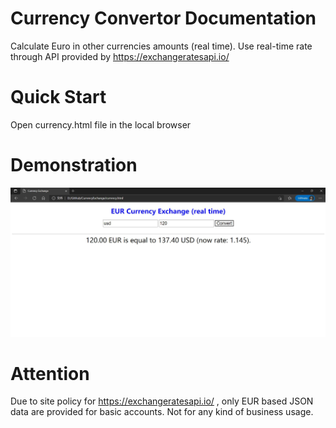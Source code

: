 # Currency Convertor Documentation
 Calculate Euro in other currencies amounts (real time). Use real-time rate through API provided by https://exchangeratesapi.io/
 
# Quick Start
Open currency.html file in the local browser

# Demonstration
![showcase](/demonstration.JPG)
<!-- <img src="/demonstration.JPG" alt="showcase"/> -->

# Attention
Due to site policy for https://exchangeratesapi.io/ , only EUR based JSON data are provided for basic accounts. Not for any kind of business usage.

